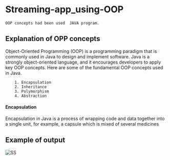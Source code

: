 # Streaming-app_using-OOP

    OOP concepts had been used  JAVA program.

## Explanation of OPP concepts

Object-Oriented Programming (OOP) is a programming paradigm that is commonly used in Java to design and implement software. Java is a strongly object-oriented language, and it encourages developers to apply key OOP concepts. Here are some of the fundamental OOP concepts used in Java.

        1. Encapsulation
        2. Inheritance
        3. Polymorphism
        4. Abstraction

#### Encapsulation

Encapsulation in Java is a process of wrapping code and data together into a single unit, for example, a capsule which is mixed of several medicines

## Example of output

![SS](https://user-images.githubusercontent.com/98957798/202877847-16699836-e802-4dee-bef3-f450c462e1bd.png)
